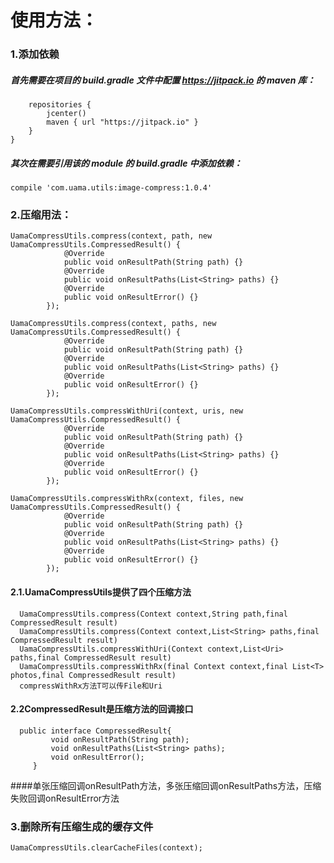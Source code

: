 # 使用方法：

### 1.添加依赖  
##### 首先需要在项目的 build.gradle 文件中配置 https://jitpack.io 的 maven 库：
```allprojects {
    repositories {
        jcenter()
        maven { url "https://jitpack.io" }
    }
}
```
##### 其次在需要引用该的 module 的 build.gradle 中添加依赖：
```
compile 'com.uama.utils:image-compress:1.0.4'

```
### 2.压缩用法：
```
UamaCompressUtils.compress(context, path, new UamaCompressUtils.CompressedResult() {
            @Override
            public void onResultPath(String path) {}
            @Override
            public void onResultPaths(List<String> paths) {}
            @Override
            public void onResultError() {}
        });

UamaCompressUtils.compress(context, paths, new UamaCompressUtils.CompressedResult() {
            @Override
            public void onResultPath(String path) {}
            @Override
            public void onResultPaths(List<String> paths) {}
            @Override
            public void onResultError() {}
        });

UamaCompressUtils.compressWithUri(context, uris, new UamaCompressUtils.CompressedResult() {
            @Override
            public void onResultPath(String path) {}
            @Override
            public void onResultPaths(List<String> paths) {}
            @Override
            public void onResultError() {}
        });

UamaCompressUtils.compressWithRx(context, files, new UamaCompressUtils.CompressedResult() {
            @Override
            public void onResultPath(String path) {}
            @Override
            public void onResultPaths(List<String> paths) {}
            @Override
            public void onResultError() {}
        });
```

#### 2.1.UamaCompressUtils提供了四个压缩方法
```
  UamaCompressUtils.compress(Context context,String path,final CompressedResult result)
  UamaCompressUtils.compress(Context context,List<String> paths,final CompressedResult result)
  UamaCompressUtils.compressWithUri(Context context,List<Uri> paths,final CompressedResult result)
  UamaCompressUtils.compressWithRx(final Context context,final List<T> photos,final CompressedResult result)
  compressWithRx方法T可以传File和Uri
```
#### 2.2CompressedResult是压缩方法的回调接口

```
  public interface CompressedResult{
         void onResultPath(String path);
         void onResultPaths(List<String> paths);
         void onResultError();
     }
 ```
 ####单张压缩回调onResultPath方法，多张压缩回调onResultPaths方法，压缩失败回调onResultError方法


### 3.删除所有压缩生成的缓存文件
 ```
 UamaCompressUtils.clearCacheFiles(context);
 ```




